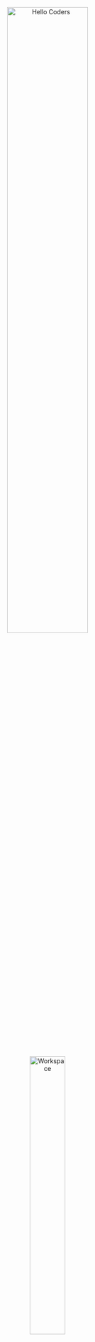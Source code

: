 <div align="center" width="50">

<!-- الصورة الثابتة الكبيرة -->
<img src="https://github.com/SP-XD/SP-XD/blob/main/images/hellocoders_rounded.gif?raw=true" alt="Hello Coders" width="60%"/> <br>

<!-- الصورة المتحركة الأصغر -->
<img src="https://github.com/SP-XD/SP-XD/blob/main/images/dev-working_rounded.gif?raw=true" alt="Workspace"  width="40%"/><br> 

<h2>Ali Youssef</h2>

![Totals Hits](https://komarev.com/ghpvc/?username=AliYousseff&style=flat&color=orange&label=PROFILE+VIEWS)

</div>

---

### 🌐 Find me on:

- [GitHub](https://github.com/AliYousseff)  
- [LinkedIn](https://linkedin.com/in/ali-youssef-8b264a323)  
- [Telegram](https://t.me/AliYoussefDev)  

---

### 🛠 Tools I use:

![Html](https://img.shields.io/badge/HTML5-E34F26?style=flat&logo=html5&logoColor=white)
![Css](https://img.shields.io/badge/CSS3-1572B6?style=flat&logo=css3&logoColor=white)
![Bootstrap](https://img.shields.io/badge/Bootstrap-563D7C?style=flat&logo=bootstrap&logoColor=white)
![Javascript](https://img.shields.io/badge/JavaScript-323330?style=flat&logo=javascript&logoColor=F7DF1E)
![Vscode](https://img.shields.io/badge/Visual_Studio_Code-0078D4?style=flat&logo=visual%20studio%20code&logoColor=white)

```javascript
class AboutMe { 
  const tools = {  
    "WebLanguages" : [ "HTML", "CSS", "Bootstrap", "JavaScript" ],
    "Editors" : [ "Vscode" ],
    "Platforms" : [ "Windows", "GNU/Linux" ]
  };
}
